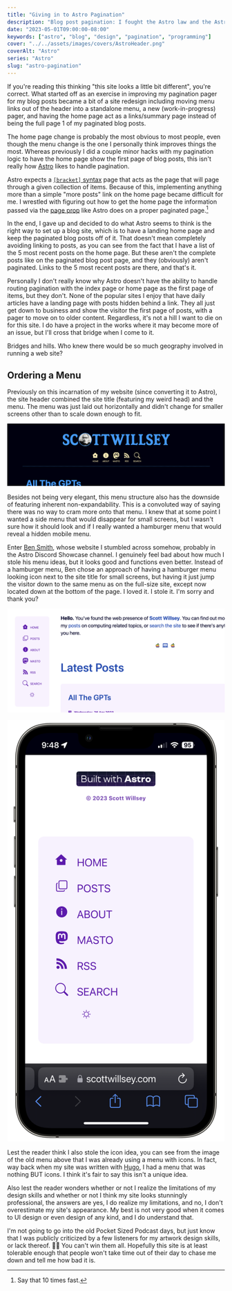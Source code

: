 ```yaml
---
title: "Giving in to Astro Pagination"
description: "Blog post pagination: I fought the Astro law and the Astro law won."
date: "2023-05-01T09:00:00-08:00"
keywords: ["astro", "blog", "design", "pagination", "programming"]
cover: "../../assets/images/covers/AstroHeader.png"
coverAlt: "Astro"
series: "Astro"
slug: "astro-pagination"
---
```


If you're reading this thinking "this site looks a little bit different", you're correct. What started off as an exercise in improving my pagination pager for my blog posts became a bit of a site redesign including moving menu links out of the header into a standalone menu, a new (work-in-progress) pager, and having the home page act as a links/summary page instead of being the full page 1 of my paginated blog posts.

The home page change is probably the most obvious to most people, even though the menu change is the one I personally think improves things the most. Whereas previously I did a couple minor hacks with my pagination logic to have the home page show the first page of blog posts, this isn't really how [Astro](https://astro.build) likes to handle pagination.

Astro expects a [`[bracket]` syntax](https://docs.astro.build/en/core-concepts/routing/#pagination) page that acts as the page that will page through a given collection of items. Because of this, implementing anything more than a simple "more posts" link on the home page became difficult for me. I wrestled with figuring out how to get the home page the information passed via the [page prop](https://docs.astro.build/en/core-concepts/routing/#the-page-prop) like Astro does on a proper paginated page.[^1]

In the end, I gave up and decided to do what Astro seems to think is the right way to set up a blog site, which is to have a landing home page and keep the paginated blog posts off of it. That doesn't mean completely avoiding linking to posts, as you can see from the fact that I have a list of the 5 most recent posts on the home page. But these aren't the complete posts like on the paginated blog post page, and they (obviously) aren't paginated. Links to the 5 most recent posts are there, and that's it.

Personally I don't really know why Astro doesn't have the ability to handle routing pagination with the index page or home page as the first page of items, but they don't. None of the popular sites I enjoy that have daily articles have a landing page with posts hidden behind a link. They all just get down to business and show the visitor the first page of posts, with a pager to move on to older content. Regardless, it's not a hill I want to die on for this site. I do have a project in the works where it may become more of an issue, but I'll cross that bridge when I come to it.

Bridges and hills. Who knew there would be so much geography involved in running a web site?

## Ordering a Menu

Previously on this incarnation of my website (since converting it to Astro), the site header combined the site title (featuring my weird head) and the menu. The menu was just laid out horizontally and didn't change for smaller screens other than to scale down enough to fit.

[![The old site menu](../../assets/images/posts/MenuOld-3E56C990-7E39-4697-A776-5214ED13CCAE.png)](/images/posts/MenuOld-3E56C990-7E39-4697-A776-5214ED13CCAE.jpg)

Besides not being very elegant, this menu structure also has the downside of featuring inherent non-expandability. This is a convoluted way of saying there was no way to cram more onto that menu. I knew that at some point I wanted a side menu that would disappear for small screens, but I wasn't sure how it should look and if I really wanted a hamburger menu that would reveal a hidden mobile menu.

Enter [Ben Smith](https://bensmith.sh), whose website I stumbled across somehow, probably in the Astro Discord Showcase channel. I genuinely feel bad about how much I stole his menu ideas, but it looks good and functions even better. Instead of a hamburger menu, Ben chose an approach of having a hamburger menu looking icon next to the site title for small screens, but having it just jump the visitor down to the same menu as on the full-size site, except now located down at the bottom of the page. I loved it. I stole it. I'm sorry and thank you?

[![Side menu in full-size site view](../../assets/images/posts/MenuNew-3E56C990-7E39-4697-A776-5214ED13CCAE.png)](/images/posts/MenuNew-3E56C990-7E39-4697-A776-5214ED13CCAE.jpg)

[![Menu moved to the bottom of the page in responsive mode](../../assets/images/posts/MenuResponsive-3E56C990-7E39-4697-A776-5214ED13CCAE.png)](/images/posts/MenuResponsive-3E56C990-7E39-4697-A776-5214ED13CCAE.jpg)

Lest the reader think I also stole the icon idea, you can see from the image of the old menu above that I was already using a menu with icons. In fact, way back when my site was written with [Hugo](https://gohugo.io), I had a menu that was nothing BUT icons. I think it's fair to say this isn't a unique idea.

Also lest the reader wonders whether or not I realize the limitations of my design skills and whether or not I think my site looks stunningly professional, the answers are yes, I do realize my limitations, and no, I don't overestimate my site's appearance. My best is not very good when it comes to UI design or even design of any kind, and I do understand that.

I'm not going to go into the old Pocket Sized Podcast days, but just know that I was publicly criticized by a few listeners for my artwork design skills, or lack thereof. 🤷‍♂️ You can't win them all. Hopefully this site is at least tolerable enough that people won't take time out of their day to chase me down and tell me how bad it is.

[^1]: Say that 10 times fast.
